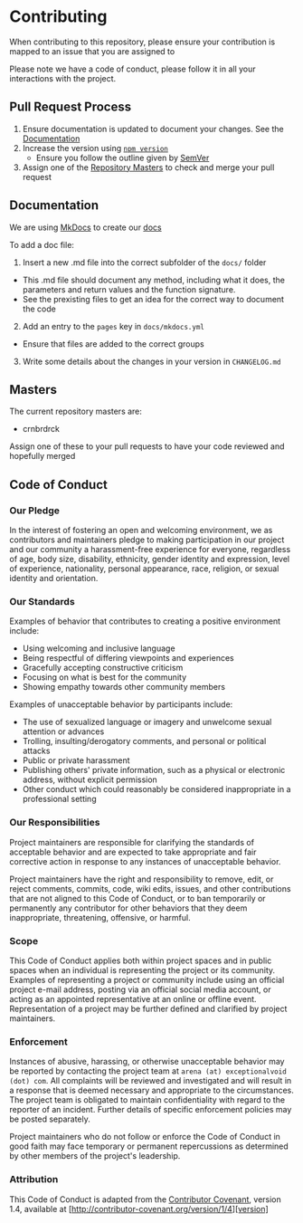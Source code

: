 # Contributing

When contributing to this repository, please ensure your contribution is mapped to an issue that you are assigned to 

Please note we have a code of conduct, please follow it in all your interactions with the project.

## Pull Request Process

1. Ensure documentation is updated to document your changes. See the [Documentation](#documentation)
2. Increase the version using [`npm version`](https://docs.npmjs.com/cli/version)
    - Ensure you follow the outline given by [SemVer](http://semver.org/)
3. Assign one of the [Repository Masters](#masters) to check and merge your pull request

## Documentation

We are using [MkDocs](http://www.mkdocs.org/) to create our [docs](https://docs.exceptionalvoid.com/Arena-Electron)

To add a doc file:

1. Insert a new .md file into the correct subfolder of the `docs/` folder
  - This .md file should document any method, including what it does, the parameters and return values and the function signature.
  - See the prexisting files to get an idea for the correct way to document the code
2. Add an entry to the `pages` key in `docs/mkdocs.yml`
  - Ensure that files are added to the correct groups
3. Write some details about the changes in your version in `CHANGELOG.md`
  
## Masters

The current repository masters are:

- crnbrdrck

Assign one of these to your pull requests to have your code reviewed and hopefully merged

## Code of Conduct

### Our Pledge

In the interest of fostering an open and welcoming environment, we as
contributors and maintainers pledge to making participation in our project and
our community a harassment-free experience for everyone, regardless of age, body
size, disability, ethnicity, gender identity and expression, level of experience,
nationality, personal appearance, race, religion, or sexual identity and
orientation.

### Our Standards

Examples of behavior that contributes to creating a positive environment
include:

* Using welcoming and inclusive language
* Being respectful of differing viewpoints and experiences
* Gracefully accepting constructive criticism
* Focusing on what is best for the community
* Showing empathy towards other community members

Examples of unacceptable behavior by participants include:

* The use of sexualized language or imagery and unwelcome sexual attention or
advances
* Trolling, insulting/derogatory comments, and personal or political attacks
* Public or private harassment
* Publishing others' private information, such as a physical or electronic
  address, without explicit permission
* Other conduct which could reasonably be considered inappropriate in a
  professional setting

### Our Responsibilities

Project maintainers are responsible for clarifying the standards of acceptable
behavior and are expected to take appropriate and fair corrective action in
response to any instances of unacceptable behavior.

Project maintainers have the right and responsibility to remove, edit, or
reject comments, commits, code, wiki edits, issues, and other contributions
that are not aligned to this Code of Conduct, or to ban temporarily or
permanently any contributor for other behaviors that they deem inappropriate,
threatening, offensive, or harmful.

### Scope

This Code of Conduct applies both within project spaces and in public spaces
when an individual is representing the project or its community. Examples of
representing a project or community include using an official project e-mail
address, posting via an official social media account, or acting as an appointed
representative at an online or offline event. Representation of a project may be
further defined and clarified by project maintainers.

### Enforcement

Instances of abusive, harassing, or otherwise unacceptable behavior may be
reported by contacting the project team at `arena (at) exceptionalvoid (dot) com`. All
complaints will be reviewed and investigated and will result in a response that
is deemed necessary and appropriate to the circumstances. The project team is
obligated to maintain confidentiality with regard to the reporter of an incident.
Further details of specific enforcement policies may be posted separately.

Project maintainers who do not follow or enforce the Code of Conduct in good
faith may face temporary or permanent repercussions as determined by other
members of the project's leadership.

### Attribution

This Code of Conduct is adapted from the [Contributor Covenant][homepage], version 1.4,
available at [http://contributor-covenant.org/version/1/4][version]

[homepage]: http://contributor-covenant.org
[version]: http://contributor-covenant.org/version/1/4/
